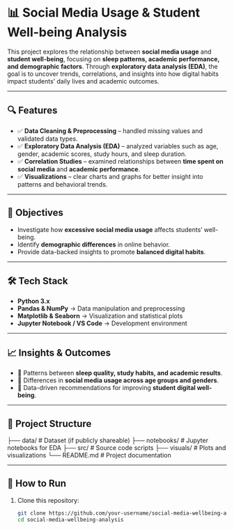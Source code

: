 # 📊 Social Media Usage & Student Well-being Analysis  

This project explores the relationship between **social media usage** and **student well-being**, focusing on **sleep patterns, academic performance, and demographic factors**. Through **exploratory data analysis (EDA)**, the goal is to uncover trends, correlations, and insights into how digital habits impact students’ daily lives and academic outcomes.  

---

## 🔍 Features  
- ✅ **Data Cleaning & Preprocessing** – handled missing values and validated data types.  
- ✅ **Exploratory Data Analysis (EDA)** – analyzed variables such as age, gender, academic scores, study hours, and sleep duration.  
- ✅ **Correlation Studies** – examined relationships between **time spent on social media** and **academic performance**.  
- ✅ **Visualizations** – clear charts and graphs for better insight into patterns and behavioral trends.  

---

## 🎯 Objectives  
- Investigate how **excessive social media usage** affects students’ well-being.  
- Identify **demographic differences** in online behavior.  
- Provide data-backed insights to promote **balanced digital habits**.  

---

## 🛠️ Tech Stack  
- **Python 3.x**  
- **Pandas & NumPy** → Data manipulation and preprocessing  
- **Matplotlib & Seaborn** → Visualization and statistical plots  
- **Jupyter Notebook / VS Code** → Development environment  

---

## 📈 Insights & Outcomes  
- 📌 Patterns between **sleep quality, study habits, and academic results**.  
- 📌 Differences in **social media usage across age groups and genders**.  
- 📌 Data-driven recommendations for improving **student digital well-being**.  

---

## 📂 Project Structure  
├── data/ # Dataset (if publicly shareable)
├── notebooks/ # Jupyter notebooks for EDA
├── src/ # Source code scripts
├── visuals/ # Plots and visualizations
└── README.md # Project documentation


---

## 🚀 How to Run  
1. Clone this repository:  
   ```bash
   git clone https://github.com/your-username/social-media-wellbeing-analysis.git
   cd social-media-wellbeing-analysis
